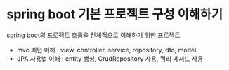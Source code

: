 # spring boot 기본 프로젝트 구성 이해하기

spring boot의 프로젝트 흐름을 전체적으로 이해하기 위한 프로젝트

- mvc 패턴 이해 : view, controller, service, repository, dto, model
- JPA 사용법 이해 : entity 생성, CrudRepository 사용, 쿼리 메서드 사용
